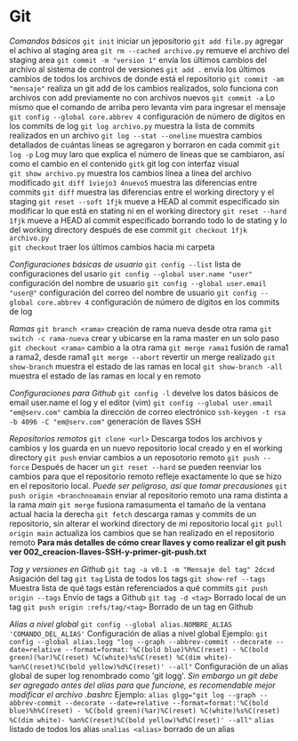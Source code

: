 # Git
_Comandos básicos_
`git init`                    iniciar un jepositorio
`git add file.py`             agregar el achivo al staging area
`git rm --cached archivo.py`  remueve el archivo del staging area
`git commit -m "version 1"`   envía los últimos cambios del archivo al sistema de control de versiones
`git add .`                   envía los últimos cambios de todos los archivos de donde está el repositorio
`git commit -am "mensaje"`    realiza un git add de los cambios realizados, solo funciona con archivos con add previamente no con archivos nuevos
`git commit -a`               Lo mismo que el comando de arriba pero levanta vim para ingresar el mensaje
`git config --global core.abbrev 4`  configuración de número de dígitos en los commits de log
`git log archivo.py`            muestra la lista de commits realizados en un archivo
`git log --stat --oneline`      muestra cambios detallados de cuántas líneas se agregaron y borraron en cada commit
`git log -p`                    Log muy laro que explica el número de líneas que se cambiaron, así como el cambio en el contenido
`gitk`                          git log con interfaz visual                                  
`git show archivo.py`           muestra los cambios línea a línea del archivo modificado
`git diff 1viejo3 4nuevo5`      muestra las diferencias entre commits
`git diff`                      muestra las diferencias entre el working directory y el staging
`git reset --soft 1fjk`         mueve a HEAD al commit especificado sin modificar lo que está en stating ni en el working directory
`git reset --hard 1fjk`         mueve a HEAD al commit especificado borrando todo lo de stating y lo del working directory después de ese commit
`git checkout 1fjk archivo.py`                     
`git checkout`                     traer los últimos cambios hacia mi carpeta

_Configuraciones básicas de usuario_
`git config --list`                      lista de configuraciones del usario
`git config --global user.name "user"`   configuración del nombre de usuario
`git config --global user.email "user@"`  configuración del correo del nombre de usuario
`git config --global core.abbrev 4`  configuración de número de dígitos en los commits de log

_Ramas_
`git branch <rama>`         creación de rama nueva desde otra rama
`git switch -c rama-nueva`  crear y ubicarse en la rama master en un solo paso
`git checkout <rama>`       cambio a la otra rama
`git merge rama1`           fusión de rama1 a rama2, desde rama1
`git merge --abort`         revertir un merge realizado
`git show-branch`           muestra el estado de las ramas en local
`git show-branch -all`      muestra el estado de las ramas en local y en remoto

_Configuraciones para Github_
 `git config -l`                                develve los datos básicos de email user.name el log y el editor (vim)
`git config --global user.email "em@serv.com"`   cambia la dirección de correo electrónico
`ssh-keygen -t rsa -b 4096 -C "em@serv.com"`     generación de llaves SSH

_Repositorios remotos_
`git clone <url>`           Descarga todos los archivos y cambios y los guarda en un nuevo repositorio local creado y en el working directory
`git push`                    enviar cambios a un reposotorio remoto
`git push --force`          Después de hacer un `git reset --hard` se pueden reenviar los cambios para que el repositorio remoto refleje exactamente lo que se hizo en el repositorio local. _Puede ser peligroso, así que tomar precausiones_
`git push origin <branchnoamain`    enviar al repositorio remoto una rama distinta a la rama _main_
`git merge`                   fusiona ramasumenta el tamaño de la ventana actual hacia la derecha
`git fetch`                   descarga ramas y commits de un repositorio, sin alterar el workind directory de mi repositorio local
`git pull origin main`                    actualiza los cambios que se han realizado en el repositorio remoto
**Para más detalles de cómo crear llaves y como realizar el git push ver 002_creacion-llaves-SSH-y-primer-git-push.txt**

_Tag y versiones en Github_
`git tag -a v0.1 -m "Mensaje del tag" 2dcxd`    Asigación del tag
`git tag`                                       Lista de todos los tags
`git show-ref --tags`                           Muestra lista de qué tags están referenciados a qué commits
`git push origin --tags`                        Envío de tags a Github
`git tag -d <tag>`                              Borrado local de un tag
`git push origin :refs/tag/<tag>`               Borrado de un tag en Github

_Alias a nivel global_
`git config --global alias.NOMBRE_ALIAS 'COMANDO_DEL_ALIAS'` Configuración de alias a nivel global
Ejemplo:
`git config --global alias.logg "log --graph --abbrev-commit --decorate --date=relative --format=format:'%C(bold blue)%h%C(reset) - %C(bold green)(%ar)%C(reset) %C(white)%s%C(reset) %C(dim white)- %an%C(reset)%C(bold yellow)%d%C(reset)' --all"` Configuración de un alias global de super log renombrado como 'git logg'. _Sin embargo un git debe ser agregado antes del alias para que funcione, es recomendable mejor modificar el archivo .bashrc_
Ejemplo:
`alias glgg="git log --graph --abbrev-commit --decorate --date=relative --format=format:'%C(bold blue)%h%C(reset) - %C(bold green)(%ar)%C(reset) %C(white)%s%C(reset) %C(dim white)- %an%C(reset)%C(bold yellow)%d%C(reset)' --all"`
`alias`                 listado de todos los alias
`unalias <alias>`       borrado de un alias


